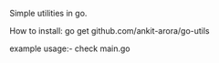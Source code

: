 Simple utilities in go.

How to install: go get github.com/ankit-arora/go-utils

example usage:- check main.go